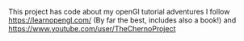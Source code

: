 This project has code about my openGl tutorial adventures 
I follow https://learnopengl.com/ (By far the best, includes also a book!) 
and https://www.youtube.com/user/TheChernoProject 
